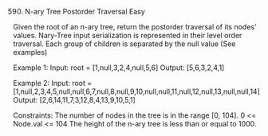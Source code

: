 590. N-ary Tree Postorder Traversal
Easy

Given the root of an n-ary tree, return the postorder traversal of its nodes' values.
Nary-Tree input serialization is represented in their level order traversal. Each group of children is separated by the null value (See examples)

Example 1:
Input: root = [1,null,3,2,4,null,5,6]
Output: [5,6,3,2,4,1]

Example 2:
Input: root = [1,null,2,3,4,5,null,null,6,7,null,8,null,9,10,null,null,11,null,12,null,13,null,null,14]
Output: [2,6,14,11,7,3,12,8,4,13,9,10,5,1]
 
Constraints:
The number of nodes in the tree is in the range [0, 104].
0 <= Node.val <= 104
The height of the n-ary tree is less than or equal to 1000.
 
